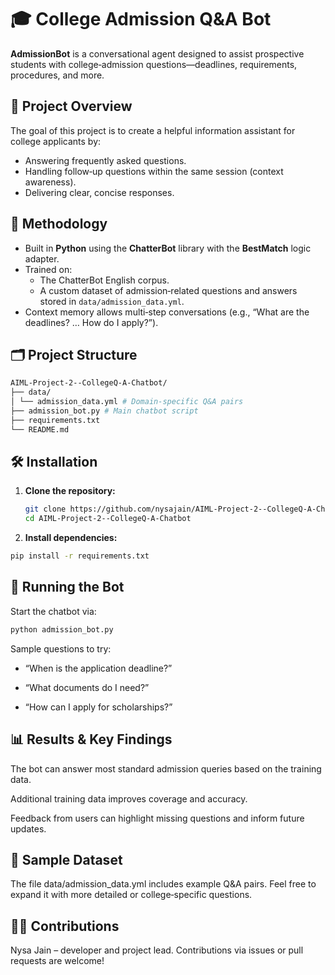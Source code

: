 # 🎓 College Admission Q&A Bot

**AdmissionBot** is a conversational agent designed to assist prospective students with college‑admission questions—deadlines, requirements, procedures, and more.

## 🎯 Project Overview
The goal of this project is to create a helpful information assistant for college applicants by:
- Answering frequently asked questions.
- Handling follow‑up questions within the same session (context awareness).
- Delivering clear, concise responses.

## 🧠 Methodology
- Built in **Python** using the **ChatterBot** library with the **BestMatch** logic adapter.
- Trained on:
  - The ChatterBot English corpus.
  - A custom dataset of admission‑related questions and answers stored in `data/admission_data.yml`.
- Context memory allows multi‑step conversations (e.g., “What are the deadlines? … How do I apply?”).

## 🗂 Project Structure
```bash
AIML-Project-2--CollegeQ-A-Chatbot/
├── data/
│ └── admission_data.yml # Domain-specific Q&A pairs
├── admission_bot.py # Main chatbot script
├── requirements.txt
└── README.md
```

## 🛠 Installation

1. **Clone the repository:**
   ```bash
   git clone https://github.com/nysajain/AIML-Project-2--CollegeQ-A-Chatbot.git
   cd AIML-Project-2--CollegeQ-A-Chatbot
2. **Install dependencies:**

```bash
pip install -r requirements.txt
```

## 🚀 Running the Bot
Start the chatbot via:

```bash
python admission_bot.py
```

Sample questions to try:

- “When is the application deadline?”

- “What documents do I need?”

- “How can I apply for scholarships?”

## 📊 Results & Key Findings
The bot can answer most standard admission queries based on the training data.

Additional training data improves coverage and accuracy.

Feedback from users can highlight missing questions and inform future updates.

## 📂 Sample Dataset
The file data/admission_data.yml includes example Q&A pairs. Feel free to expand it with more detailed or college‑specific questions.

## 👩‍💻 Contributions
Nysa Jain – developer and project lead.
Contributions via issues or pull requests are welcome!
